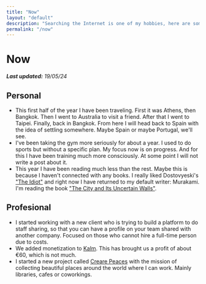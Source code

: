 ```yaml
---
title: "Now"
layout: "default"
description: "Searching the Internet is one of my hobbies, here are some of my discoveries"
permalink: "/now"
---
```


# Now

_**Last updated:** 19/05/24_

## Personal

- This first half of the year I have been traveling. First it was Athens, then Bangkok. Then I went to Australia to visit a friend. After that I went to Taipei. Finally, back in Bangkok. From here I will head back to Spain with the idea of ​​settling somewhere. Maybe Spain or maybe Portugal, we'll see.
- I've been taking the gym more seriously for about a year. I used to do sports but without a specific plan. My focus now is on progress. And for this I have been training much more consciously. At some point I will not write a post about it.
- This year I have been reading much less than the rest. Maybe this is because I haven't connected with any books. I really liked Dostovyeski's ["The Idiot"](https://www.goodreads.com/book/show/12505.The_Idiot?ac=1&from_search=true&qid=018GuEv3S6&rank=1) and right now I have returned to my default writer: Murakami. I'm reading the book ["The City and Its Uncertain Walls"](https://www.goodreads.com/book/show/205358060-the-city-and-its-uncertain-walls?ref=nav_sb_ss_1_32).

## Profesional

- I started working with a new client who is trying to build a platform to do staff sharing, so that you can have a profile on your team shared with another company. Focused on those who cannot hire a full-time person due to costs.
- We added monetization to [Kalm](https://kalm.so). This has brought us a profit of about €60, which is not much.
- I started a new project called [Creare Peaces](https://crearespaces.com/) with the mission of collecting beautiful places around the world where I can work. Mainly libraries, cafes or coworkings.
